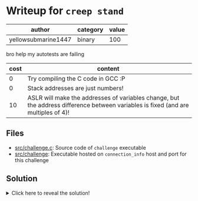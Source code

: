 # Writeup for `creep stand`

|        author       | category | value |
|---------------------|----------|-------|
| yellowsubmarine1447 |  binary  |  100  |

bro help my autotests are failing

| cost |                                                              content                                                              |
|------|-----------------------------------------------------------------------------------------------------------------------------------|
|  0   | Try compiling the C code in GCC :P                                                                                                |
|  0   | Stack addresses are just numbers!                                                                                                 |
|  10  | ASLR will make the addresses of variables change, but the address difference between variables is fixed (and are multiples of 4)! |                                                                 10                                                                |

## Files

- [src/challenge.c](src/challenge.c): Source code of `challenge` executable
- [src/challenge](src/challenge): Executable hosted on `connection_info` host and port for this challenge

## Solution

<details>
<summary>Click here to reveal the solution!</summary>

### The Big Idea

One of the hints of this challenge was to try and compile the C source code with GCC. Trying to do this will give us some warnings:
```
bin_chall.c: In function ‘main’:
bin_chall.c:15:28: warning: format ‘%ld’ expects argument of type ‘long int’, but argument 3 has type ‘int *’ [-Wformat=]
   15 |         printf("crep %d: %ld\n", i, stock+i); // pointer arithmetic ;)
      |                          ~~^        ~~~~~~~
      |                            |             |
      |                            long int      int *
      |                          %ls
bin_chall.c:19:22: warning: format ‘%ld’ expects argument of type ‘long int *’, but argument 3 has type ‘int **’ [-Wformat=]
   19 |     fscanf(stdin, "%ld", &age);
      |                    ~~^   ~~~~
      |                      |   |
      |                      |   int **
      |                      long int *
```

If it's not immediately obvious what the issue is, we're incorrectly using pointers, referencing and dereferencing (or lack there of for the latter). The first warning is a bit silly (and doesn't seem immediately obvious what it can be used for at first): it's printing the `stock` array itself plus some number.

If you haven't seen this before, this is called pointer arithmetic: you perform arithmetic (adding/subtracting *integers*) to pointers or arrays, essentially offsetting them to a different position. This works because variables that are pointers/arrays actually contain an address to some other memory location they're referencing (with that data type before the asterisk/square brackets), and addresses are actually just numbers!

Furthermore, array values are stored contiguously, so `stock+i` contains an address to `stock[i]`! (note that doing `+i` will actually add `4*i` to the numerical representation). The issue, however, is that we're printing the address directly, not dereferencing it (the program wants to print the value of `stock+i`, so it should've derefenced, but it left it as is, causing a mismatch where an integer was expected but a pointer was passed. C will implicitly typecast this and print the address as a number).

The second error is more interesting and subtle, because the pattern `scanf(stdin, "%d", &variable)` is very common in C programming: essentially, this line will read in an integer and store it in a variable, but you want to pass the address of the variable so you know *where* to store the read-in value. However, `age` is already a pointer (`int *`), so passing `&age` into the argument of `fscanf` will cause it to be interpreted as an `int**` data type - a pointer to a pointer!

More importantly, this draws us to the issue that the `fscanf` will write to the *address stored in `age`*., NOT to the place where it points. So, we can actually pass in whatever address we want into `age`, and now whatever `age` now points to will be set by the random number generated on line `22`. So, let's just set the `admin` variable and get our flag!

...except there's an issue. Executables in most opearting systems have this protection called "ASLR", which stands for Address Space Layout Randomisation. This causes addresses to be randomly shifted by different offsets. You can actually see this from the leaked `stock` addresses you get every time you run the challenge binary: the numbers change drastically every time! In a 64-bit machine, there's far too many possibitilies for what the base address could be; brute-forcing (at least in this CTF) is a no-go. Luckily, differences betweeen the addresses of variables will always be the same every time we run our program. For example, the address of `admin` and address of the `stock` array are always 28 bytes apart! This means the very first address printed in the beginning of our program can actually be used to figure out the address of admin: we just have to subtract `32` from it! (not `28`, since the first address printed is `4` after the `stock` array's address).

By the way, the offset of `32` can be figured out by simply bruteforcing multiple-of-4 differences and trying to subtract them from the initial array address (or writing your own script to do this), OR using GDB to print the variables' addresses dynamically OR statically disassmble the assembly code and figure out the difference between the two variables.

### Walkthrough

Feel free to also have a look at [src/solution.py](src/solution.py) to see a pwntools automating the below idea.
1. Connect to `pwn.ctf.secso.cc` on port `5001`
2. Copy the first number appearing on your screen
3. Subtract 32 from it
4. Input the new number
5. Get the flag

### Flag(s)

- `BEGINNER{i_s41d_h3lp_mE_n0T_H4ck_Me}`

</details>
